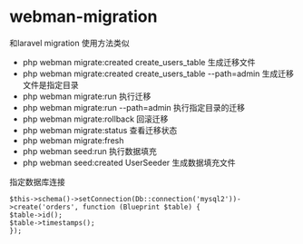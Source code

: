 # webman-migration
 和laravel migration 使用方法类似
- php webman migrate:created create_users_table 生成迁移文件
- php webman migrate:created create_users_table --path=admin 生成迁移文件是指定目录
- php webman migrate:run  执行迁移
- php webman migrate:run  --path=admin 执行指定目录的迁移
- php webman migrate:rollback 回滚迁移
- php webman migrate:status 查看迁移状态
- php webman migrate:fresh 
- php webman seed:run 执行数据填充
- php webman seed:created UserSeeder 生成数据填充文件


指定数据库连接
```
$this->schema()->setConnection(Db::connection('mysql2'))->create('orders', function (Blueprint $table) {
$table->id();
$table->timestamps();
});
```
